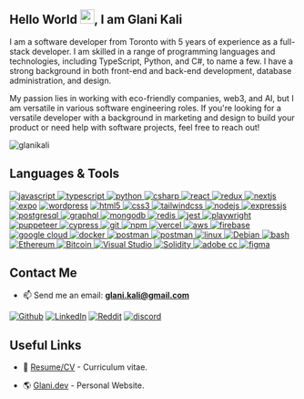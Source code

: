 <h2>Hello World <img src="https://raw.githubusercontent.com/MartinHeinz/MartinHeinz/master/wave.gif" width="25px">, I am Glani Kali</h2>
<p>I am a software developer from Toronto with 5 years of experience as a full-stack developer. I am skilled in a range of programming languages and technologies, including TypeScript, Python, and C#, to name a few. I have a strong background in both front-end and back-end development, database administration, and design.</p>
<p>
My passion lies in working with eco-friendly companies, web3, and AI, but I am versatile in various software engineering roles. If you're looking for a versatile developer with a background in marketing and design to build your product or need help with software projects, feel free to reach out!
</p>

<p align="left"> <img src="https://komarev.com/ghpvc/?username=glanikali&label=Profile%20views&color=0e75b6&style=flat" alt="glanikali" /> </p>

<h2>Languages & Tools</h2>
<p align="left">
	<a href="https://developer.mozilla.org/en-US/docs/Web/JavaScript" target="_blank"> <img src="https://img.shields.io/badge/JavaScript-F7DF1E?style=for-the-badge&logo=javascript&logoColor=black" alt="javascript" /> </a> 
	<a href="https://www.typescriptlang.org/" target="_blank"> <img src="https://img.shields.io/badge/TypeScript-007ACC?style=for-the-badge&logo=typescript&logoColor=white" alt="typescript" /> </a> 
	<a href="https://www.python.org" target="_blank"> <img src="https://img.shields.io/badge/Python-14354C?style=for-the-badge&logo=python&logoColor=white" alt="python" /> </a>
	<a href="https://learn.microsoft.com/en-us/dotnet/csharp/" target="_blank"> <img src="https://img.shields.io/badge/Csharp-280068?style=for-the-badge&logo=cSharp&logoColor=white" alt="csharp" /> </a> 
	<a href="https://reactjs.org/" target="_blank"> <img src="https://img.shields.io/badge/React-20232A?style=for-the-badge&logo=react&logoColor=61DAFB" alt="react" /> </a>
	<a href="https://redux.js.org" target="_blank"> <img src="https://img.shields.io/badge/Redux-593D88?style=for-the-badge&logo=redux&logoColor=white" alt="redux" /> </a>
	<a href="https://nextjs.org/" target="_blank"> <img src="https://img.shields.io/badge/next.js-000000?style=for-the-badge&logo=next.js&logoColor=white" alt="nextjs" /></a>
	<a href="https://expo.dev/" target="_blank"> <img src="https://img.shields.io/badge/expo-000020?style=for-the-badge&logo=expo&logoColor=white" alt="expo" /></a>
	<a href="https://wordpress.org/" target="_blank"> <img src="https://img.shields.io/badge/wordpress-21759B?style=for-the-badge&logo=wordpress&logoColor=white" alt="wordpress" /></a>
	<a href="https://www.w3.org/html/" target="_blank"> <img src="https://img.shields.io/badge/HTML5-E34F26?style=for-the-badge&logo=html5&logoColor=white" alt="html5" /> </a>
	<a href="https://www.w3schools.com/css/" target="_blank"> <img src="https://img.shields.io/badge/CSS3-1572B6?style=for-the-badge&logo=css3&logoColor=white" alt="css3" /> </a>
  	<a href="https://tailwindcss.com/" target="_blank"> <img src="https://img.shields.io/badge/tailwindCSS-15C2B8?style=for-the-badge&logo=tailwindCss&logoColor=white" alt="tailwindcss" /> </a>
	<a href="https://nodejs.org" target="_blank"> <img src="https://img.shields.io/badge/Node.js-43853D?style=for-the-badge&logo=node.js&logoColor=white" alt="nodejs" /> </a>
	<a href="https://www.expressjs.com" target="_blank"> <img src="https://img.shields.io/badge/Express.js-000000?style=for-the-badge&logo=express&logoColor=white" alt="expressjs" /> </a>
	<a href="https://www.postgresql.org" target="_blank"> <img src="https://img.shields.io/badge/PostgreSQL-316192?style=for-the-badge&logo=postgresql&logoColor=white" alt="postgresql" /> </a>
	<a href="https://graphql.org" target="_blank"> <img src="https://img.shields.io/badge/graphql-e535ab?style=for-the-badge&logo=graphql&logoColor=white" alt="graphql" /> </a>
	<a href="https://www.mongodb.com/" target="_blank"> <img src="https://img.shields.io/badge/MongoDB-4EA94B?style=for-the-badge&logo=mongodb&logoColor=white" alt="mongodb" /> </a>
	<a href="https://redis.io/" target="_blank"> <img src="https://img.shields.io/badge/redis-C6302B?style=for-the-badge&logo=redis&logoColor=white" alt="redis" /> </a>
		<a href="https://jestjs.io/" target="_blank"> <img src="https://img.shields.io/badge/Jest-C63D14?style=for-the-badge&logo=jest&logoColor=white" alt="jest" /> </a>
  	<a href="https://playwright.dev/" target="_blank"> <img src="https://img.shields.io/badge/playwright-45ba4b?style=for-the-badge&logo=playwright&logoColor=white" alt="playwright" /> </a>
	<a href="https://pptr.dev/" target="_blank"> <img src="https://img.shields.io/badge/puppeteer-00D8A2?style=for-the-badge&logo=puppeteer&logoColor=white" alt="puppeteer" /> </a>
	<a href="https://www.cypress.io" target="_blank"> <img src="https://img.shields.io/badge/cypress-000000?style=for-the-badge&logo=cypress&logoColor=white" alt="cypress" /> </a>
	<a href="https://git-scm.com/" target="_blank"> <img src="https://img.shields.io/badge/Git-F05032?style=for-the-badge&logo=git&logoColor=white" alt="git" /> </a>
	<a href="https://npmjs.com/" target="_blank"> <img src="https://img.shields.io/badge/npm-CB3837?style=for-the-badge&logo=npm&logoColor=white" alt="npm" /> </a>
	<a href="https://vercel.com" target="_blank"> <img src="https://img.shields.io/badge/vercel-black?style=for-the-badge&logo=vercel&logoColor=white" alt="vercel" /> </a>
	<a href="https://aws.amazon.com/" target="_blank"> <img src="https://img.shields.io/badge/aws-FF9900?style=for-the-badge&logo=amazonaws&logoColor=black" alt="aws" /> </a>
	<a href="https://firebase.google.com/" target="_blank"> <img src="https://img.shields.io/badge/firebase-FCCA3F?style=for-the-badge&logo=firebase&logoColor=white" alt="firebase" /> </a>
	<a href="https://cloud.google.com/" target="_blank"> <img src="https://img.shields.io/badge/Google%20Cloud-4285F4?style=for-the-badge&logo=googlecloud&logoColor=white" alt="google cloud" /> </a>
	<a href="https://www.docker.com/" target="_blank"> <img src="https://img.shields.io/badge/docker-1D91B4?style=for-the-badge&logo=docker&logoColor=white" alt="docker" /> </a>
	<a href="https://postman.com" target="_blank"> <img src="https://img.shields.io/badge/postman-E95723?style=for-the-badge&logo=postman&logoColor=white" alt="postman" /> </a>
	<a href="https://code.visualstudio.com" target="_blank"> <img src="https://img.shields.io/badge/VS_Code-0078D4?style=for-the-badge&logo=visual%20studio%20code&logoColor=white" alt="postman" /> </a>
	<a href="https://www.linux.org/" target="_blank"> <img src="https://img.shields.io/badge/linux-E79A00?style=for-the-badge&logo=linux&logoColor=white" alt="linux" /> </a>
	<a href="https://www.debian.org/" target="_blank"> <img src="https://img.shields.io/badge/Debian-a80030?style=for-the-badge&logo=Debian&logoColor=white" alt="Debian" /> </a>
	<a href="https://www.gnu.org/software/bash/" target="_blank"> <img src="https://img.shields.io/badge/bash-black?style=for-the-badge&logo=gnubash&logoColor=white" alt="bash" /> </a>
 	<a href="https://ethereum.org" target="_blank"> <img src="https://img.shields.io/badge/Ethereum-6782eb?style=for-the-badge&logo=ethereum&logoColor=black" alt="Ethereum" /> </a>
 	<a href="https://bitcoin.com" target="_blank"> <img src="https://img.shields.io/badge/Bitcoin-f79621?style=for-the-badge&logo=bitcoin&logoColor=white" alt="Bitcoin" /> </a>
 	<a href="https://code.visualstudio.com" target="_blank"> <img src="https://img.shields.io/badge/Visual%20Studio-9459cf?style=for-the-badge&logo=visualstudio&logoColor=white" alt="Visual Studio" /> </a>
	<a href="https://soliditylang.org/" target="_blank"> <img src="https://img.shields.io/badge/Solidity-6b6b6b?style=for-the-badge&logo=solidity&logoColor=white" alt="Solidity" /> </a>
	<a href="https://www.adobe.com/uk/creativecloud.html" target="_blank"> <img src="https://img.shields.io/badge/adobe%20CC-DA1F26?style=for-the-badge&logo=adobecreativecloud&logoColor=white" alt="adobe cc" /> </a>
	<a href="https://www.figma.com/" target="_blank"> <img src="https://img.shields.io/badge/figma-F24E1E?style=for-the-badge&logo=figma&logoColor=white" alt="figma" /> </a>
</p>

<h2>Contact Me</h2>

- 📫 Send me an email: **glani.kali@gmail.com**

<p><a href="https://github.com/glanikali" target="_blank"><img alt="Github" src="https://img.shields.io/badge/GitHub-161b22.svg?&style=for-the-badge&logo=Github&logoColor=white" /></a> 
<a href="https://www.linkedin.com/in/glanikali/" target="_blank"><img alt="LinkedIn" src="https://img.shields.io/badge/linkedin-%230077B5.svg?&style=for-the-badge&logo=linkedin&logoColor=white" /></a> 
<a href="https://www.reddit.com/user/Kali21x" target="_blank"><img alt="Reddit" src="https://img.shields.io/badge/Reddit-FF4500?style=for-the-badge&logo=reddit&logoColor=white" /></a>
 <a href="https://discordapp.com/users/230098548689993729/" target="_blank"><img alt="discord" src="https://img.shields.io/badge/Discord-5560e9?style=for-the-badge&logo=Discord&logoColor=white" /></a>		
</p>

<h2>Useful Links</h2>

- 💼 <a href="https://www.glani.dev/" target="_blank">Resume/CV</a> - Curriculum vitae.

- 🌎 <a href="https://www.glani.dev/" target="_blank">Glani.dev</a> - Personal Website.
<!--
**glanikali/glanikali** is a ✨ _special_ ✨ repository because its `README.md` (this file) appears on your GitHub profile.
-->
